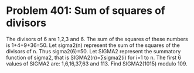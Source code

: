 # Problem 401: Sum of squares of divisors
The divisors of 6 are 1,2,3 and 6. The sum of the squares of these
numbers is 1+4+9+36=50. Let sigma2(n) represent the sum of the squares
of the divisors of n. Thus sigma2(6)=50. Let SIGMA2 represent the
summatory function of sigma2, that is SIGMA2(n)=∑sigma2(i) for i=1 to n.
The first 6 values of SIGMA2 are: 1,6,16,37,63 and 113. Find
SIGMA2(1015) modulo 109.
